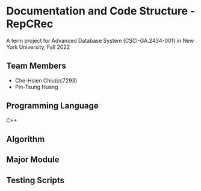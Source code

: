 # Documentation and Code Structure - RepCRec
A term project for Advanced Database System (CSCI-GA.2434-001) in New York University, Fall 2022

## Team Members
- Che-Hsien Chiu(cc7293)
- Pin-Tsung Huang

## Programming Language
C++

## Algorithm

## Major Module

## Testing Scripts


